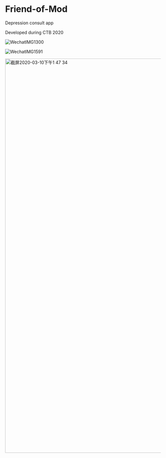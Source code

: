 # Friend-of-Mod
Depression consult app

Developed during CTB 2020

![WechatIMG1300](https://github.com/Allannn-sudo/Friend-of-Mod/assets/57735559/7952f043-a710-4982-aa05-ef556a456dbd)

![WechatIMG1591](https://github.com/Allannn-sudo/Friend-of-Mod/assets/57735559/234c20ad-3e72-43ad-a48b-22f7cc3811e3)

<img width="1274" alt="截屏2020-03-10下午1 47 34" src="https://github.com/Allannn-sudo/Friend-of-Mod/assets/57735559/d994b74a-2170-462a-977d-4e8e1337b141">

